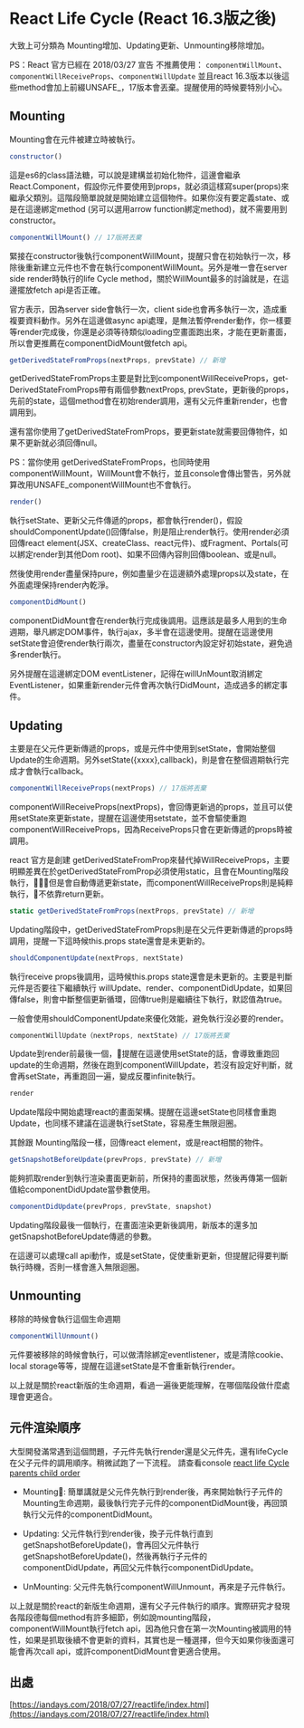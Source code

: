 # React Life Cycle (React 16.3版之後)

大致上可分類為 Mounting增加、Updating更新、Unmounting移除增加。

PS：React 官方已經在 2018/03/27 宣告 不推薦使用：
`componentWillMount`、`componentWillReceiveProps`、`componentWillUpdate` 並且react 16.3版本以後這些method會加上前綴UNSAFE_，17版本會丟棄。提醒使用的時候要特別小心。

## Mounting

Mounting會在元件被建立時被執行。

```js
constructor()
```

這是es6的class語法糖，可以說是建構並初始化物件，這邊會繼承React.Component，假設你元件要使用到props，就必須這樣寫super(props)來繼承父類別。這階段簡單說就是開始建立這個物件。如果你沒有要定義state、或是在這邊綁定method (另可以選用arrow function綁定method)，就不需要用到constructor。

```js
componentWillMount() // 17版將丟棄
```

緊接在constructor後執行componentWillMount，提醒只會在初始執行一次，移除後重新建立元件也不會在執行componentWillMount。另外是唯一會在server side render時執行的life Cycle method，關於WillMount最多的討論就是，在這邊擺放fetch api是否正確。

官方表示，因為server side會執行一次，client side也會再多執行一次，造成重複要資料動作。另外在這邊做async api處理，是無法暫停render動作，你一樣要等render完成後，你還是必須等待類似loading空畫面跑出來，才能在更新畫面，所以會更推薦在componentDidMount做fetch api。

```js
get­Derived­State­From­Props(nextProps, prevState) // 新增
```

get­Derived­State­From­Props主要是對比到componentWillReceiveProps，get­Derived­State­From­Props帶有兩個參數nextProps, prevState，更新後的props，先前的state，這個method會在初始render調用，還有父元件重新render，也會調用到。

還有當你使用了get­Derived­State­From­Props，要更新state就需要回傳物件，如果不更新就必須回傳null。

PS：當你使用 get­Derived­State­From­Props，也同時使用componentWillMount，WillMount會不執行，並且console會傳出警告，另外就算改用UNSAFE_componentWillMount也不會執行。

```js
render()
```

執行setState、更新父元件傳遞的props，都會執行render()，假設shouldComponentUpdate()回傳false，則是阻止render執行。使用render必須回傳react element(JSX、createClass、react元件)、或Fragment、Portals(可以綁定render到其他Dom root)、如果不回傳內容則回傳boolean、或是null。

然後使用render盡量保持pure，例如盡量少在這邊額外處理props以及state，在外面處理保持render內乾淨。

```js
componentDidMount()
```

componentDidMount會在render執行完成後調用。這應該是最多人用到的生命週期，舉凡綁定DOM事件，執行ajax，多半會在這邊使用。提醒在這邊使用setState會迫使render執行兩次，盡量在constructor內設定好初始state，避免過多render執行。

另外提醒在這邊綁定DOM eventListener，記得在willUnMount取消綁定EventListener，如果重新render元件會再次執行DidMount，造成過多的綁定事件。

## Updating

主要是在父元件更新傳遞的props，或是元件中使用到setState，會開始整個Update的生命週期。另外setState({xxxx},callback)，則是會在整個週期執行完成才會執行callback。

```js
componentWillReceiveProps(nextProps) // 17版將丟棄
```

componentWillReceiveProps(nextProps)，會回傳更新過的props，並且可以使用setState來更新state，提醒在這邊使用setstate，並不會驅使重跑componentWillReceiveProps，因為ReceiveProps只會在更新傳遞的props時被調用。

react 官方是創建 get­Derived­State­From­Prop來替代掉WillReceiveProps，主要明顯差異在於get­Derived­State­From­Prop必須使用static，且會在Mounting階段執行，但是會自動傳遞更新state，而componentWillReceiveProps則是純粹執行，不依靠return更新。

```js
static getDerivedStateFromProps(nextProps, prevState) // 新增
```

Updating階段中，getDerivedStateFromProps則是在父元件更新傳遞的props時調用，提醒一下這時候this.props state還會是未更新的。

```js
shouldComponentUpdate(nextProps, nextState)
```

執行receive props後調用，這時候this.props state還會是未更新的。主要是判斷元件是否要往下繼續執行 willUpdate、render、componentDidUpdate，如果回傳false，則會中斷整個更新循環，回傳true則是繼續往下執行，默認值為true。

一般會使用shouldComponentUpdate來優化效能，避免執行沒必要的render。

```js
componentWillUpdate（nextProps, nextState) // 17版將丟棄
```

Update到render前最後一個，提醒在這邊使用setState的話，會導致重跑回update的生命週期，然後在跑到componentWillUpdate，若沒有設定好判斷，就會再setState，再重跑回一遍，變成反覆infinite執行。

```js
render
```
Update階段中開始處理react的畫面架構。提醒在這邊setState也同樣會重跑Update，也同樣不建議在這邊執行setState，容易產生無限迴圈。

其餘跟 Mounting階段一樣，回傳react element，或是react相關的物件。

```js
getSnapshotBeforeUpdate(prevProps, prevState) // 新增
```

能夠抓取render到執行渲染畫面更新前，所保持的畫面狀態，然後再傳第一個新值給componentDidUpdate當參數使用。

```js
componentDidUpdate(prevProps, prevState, snapshot)
```

Updating階段最後一個執行，在畫面渲染更新後調用，新版本的還多加getSnapshotBeforeUpdate傳遞的參數。

在這邊可以處理call api動作，或是setState，促使重新更新，但提醒記得要判斷執行時機，否則一樣會進入無限迴圈。

## Unmounting

移除的時候會執行這個生命週期

```js
componentWillUnmount()
```

元件要被移除的時候會執行，可以做清除綁定eventlistener，或是清除cookie、local storage等等，提醒在這邊setState是不會重新執行render。

以上就是關於react新版的生命週期，看過一遍後更能理解，在哪個階段做什麼處理會更適合。

## 元件渲染順序

大型開發滿常遇到這個問題，子元件先執行render還是父元件先，還有lifeCycle在父子元件的調用順序。稍微試跑了一下流程。
請查看console [react life Cycle parents child order](https://codesandbox.io/s/5kpvvkqx7k)

- Mounting: 簡單講就是父元件先執行到render後，再來開始執行子元件的Mounting生命週期，最後執行完子元件的componentDidMount後，再回頭執行父元件的componentDidMount。

- Updating: 父元件執行到render後，換子元件執行直到getSnapshotBeforeUpdate()，會再回父元件執行getSnapshotBeforeUpdate()，然後再執行子元件的componentDidUpdate，再回父元件執行componentDidUpdate。

- UnMounting: 父元件先執行componentWillUnmount，再來是子元件執行。

以上就是關於react的新版生命週期，還有父子元件執行的順序。實際研究才發現各階段德每個method有許多細節，例如說mounting階段，componentWillMount執行fetch api，因為他只會在第一次Mounting被調用的特性，如果是抓取後續不會更新的資料，其實也是一種選擇，但今天如果你後面還可能會再次call api，或許componentDidMount會更適合使用。

## 出處

[https://iandays.com/2018/07/27/reactlife/index.html](https://iandays.com/2018/07/27/reactlife/index.html)